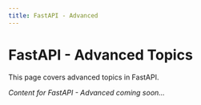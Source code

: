 ```yaml
---
title: FastAPI - Advanced
---
```


# FastAPI - Advanced Topics

This page covers advanced topics in FastAPI.

*Content for FastAPI - Advanced coming soon...*

